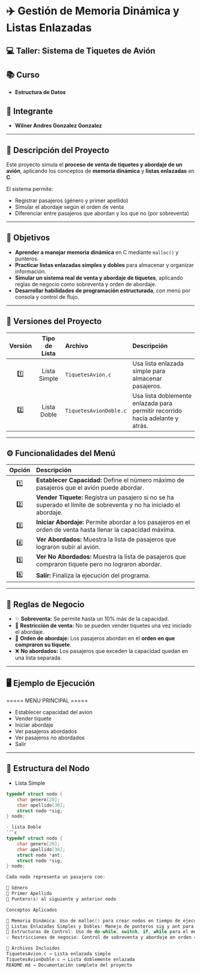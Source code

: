 # ✈️ Gestión de Memoria Dinámica y Listas Enlazadas  
## 💻 Taller: Sistema de Tiquetes de Avión

## 📚 Curso  
- **Estructura de Datos**

## 👤 Integrante  
- **Wilner Andres Gonzalez Gonzalez**

---

## 📘 Descripción del Proyecto
Este proyecto simula el **proceso de venta de tiquetes y abordaje de un avión**, aplicando los conceptos de **memoria dinámica** y **listas enlazadas** en **C**.  

El sistema permite:
- Registrar pasajeros (género y primer apellido)  
- Simular el abordaje según el orden de venta  
- Diferenciar entre pasajeros que abordan y los que no (por sobreventa)  

---

## 🎯 Objetivos

- **Aprender a manejar memoria dinámica** en C mediante `malloc()` y punteros.  
- **Practicar listas enlazadas simples y dobles** para almacenar y organizar información.  
- **Simular un sistema real de venta y abordaje de tiquetes**, aplicando reglas de negocio como sobreventa y orden de abordaje.  
- **Desarrollar habilidades de programación estructurada**, con menú por consola y control de flujo.  

---

## 🧩 Versiones del Proyecto

| Versión | Tipo de Lista | Archivo | Descripción |
|:-------:|:-------------:|:------|:------------|
| 1️⃣ | Lista Simple | `TiquetesAvion.c` | Usa lista enlazada simple para almacenar pasajeros. |
| 2️⃣ | Lista Doble | `TiquetesAvionDoble.c` | Usa lista doblemente enlazada para permitir recorrido hacia adelante y atrás. |

---

## ⚙️ Funcionalidades del Menú

| Opción | Descripción |
|:------:|:------------|
| 1️⃣ | **Establecer Capacidad:** Define el número máximo de pasajeros que el avión puede abordar. |
| 2️⃣ | **Vender Tiquete:** Registra un pasajero si no se ha superado el límite de sobreventa y no ha iniciado el abordaje. |
| 3️⃣ | **Iniciar Abordaje:** Permite abordar a los pasajeros en el orden de venta hasta llenar la capacidad máxima. |
| 4️⃣ | **Ver Abordados:** Muestra la lista de pasajeros que lograron subir al avión. |
| 5️⃣ | **Ver No Abordados:** Muestra la lista de pasajeros que compraron tiquete pero no lograron abordar. |
| 6️⃣ | **Salir:** Finaliza la ejecución del programa. |

---

## 🧮 Reglas de Negocio

- ✨ **Sobreventa:** Se permite hasta un 10% más de la capacidad.  
- 🚫 **Restricción de venta:** No se pueden vender tiquetes una vez iniciado el abordaje.  
- 🔢 **Orden de abordaje:** Los pasajeros abordan en el **orden en que compraron su tiquete**.  
- ❌ **No abordados:** Los pasajeros que exceden la capacidad quedan en una lista separada.  

---

## 🖥️ Ejemplo de Ejecución

===== MENU PRINCIPAL =====

- Establecer capacidad del avion
- Vender tiquete
- Iniciar abordaje
- Ver pasajeros abordados
- Ver pasajeros no abordados
- Salir

---

## 🧱 Estructura del Nodo

- Lista Simple
```c
typedef struct nodo {
    char genero[20];
    char apellido[30];
    struct nodo *sig;
} nodo;

- lista Doble
```c
typedef struct nodo {
    char genero[20];
    char apellido[30];
    struct nodo *ant;
    struct nodo *sig;
} nodo;

Cada nodo representa un pasajero con:

👤 Género
🧾 Primer Apellido
🔗 Puntero(s) al siguiente y anterior nodo

Conceptos Aplicados

🧱 Memoria Dinámica: Uso de malloc() para crear nodos en tiempo de ejecución.
🔗 Listas Enlazadas Simples y Dobles: Manejo de punteros sig y ant para recorrer y organizar la lista.
🚦 Estructuras de Control: Uso de do-while, switch, if, while para el menú y la lógica del programa.
💡 Restricciones de negocio: Control de sobreventa y abordaje en orden de venta.

📁 Archivos Incluidos
TiquetesAvion.c → Lista enlazada simple
TiquetesAvionDoble.c → Lista doblemente enlazada
README.md → Documentación completa del proyecto

